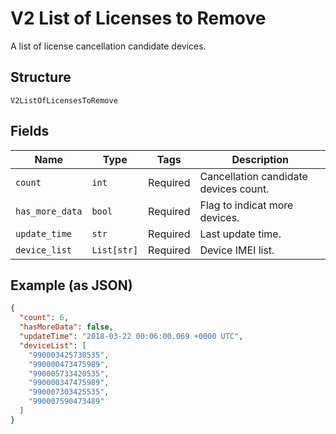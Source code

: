 
# V2 List of Licenses to Remove

A list of license cancellation candidate devices.

## Structure

`V2ListOfLicensesToRemove`

## Fields

| Name | Type | Tags | Description |
|  --- | --- | --- | --- |
| `count` | `int` | Required | Cancellation candidate devices count. |
| `has_more_data` | `bool` | Required | Flag to indicat more devices. |
| `update_time` | `str` | Required | Last update time. |
| `device_list` | `List[str]` | Required | Device IMEI list. |

## Example (as JSON)

```json
{
  "count": 6,
  "hasMoreData": false,
  "updateTime": "2018-03-22 00:06:00.069 +0000 UTC",
  "deviceList": [
    "990003425730535",
    "990000473475989",
    "990005733420535",
    "990000347475989",
    "990007303425535",
    "990007590473489"
  ]
}
```

